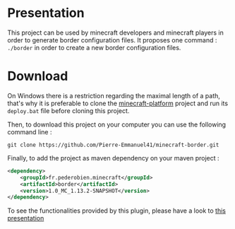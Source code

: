 # Presentation

This project can be used by minecraft developers and minecraft players in order to generate border configuration files. It proposes one command : <code>./border</code> in order to create a new border configuration files.

# Download

On Windows there is a restriction regarding the maximal length of a path, that's why it is preferable to clone the [minecraft-platform](https://github.com/Pierre-Emmanuel41/minecraft-game-plateform/blob/master/README.md) project and run its <code>deploy.bat</code> file before cloning this project.

Then, to download this project on your computer you can use the following command line :

```git
git clone https://github.com/Pierre-Emmanuel41/minecraft-border.git
```

Finally, to add the project as maven dependency on your maven project :

```xml
<dependency>
	<groupId>fr.pederobien.minecraft</groupId>
	<artifactId>border</artifactId>
	<version>1.0_MC_1.13.2-SNAPSHOT</version>
</dependency>
```

To see the functionalities provided by this plugin, please have a look to [this presentation](https://github.com/Pierre-Emmanuel41/minecraft-border/blob/1.0_MC_1.13.2-SNAPSHOT/Presentation.md)
